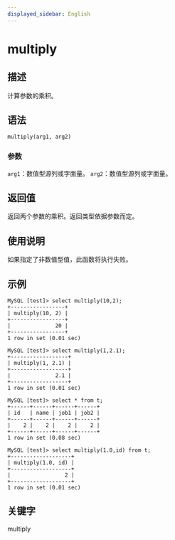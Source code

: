 ```yaml
---
displayed_sidebar: English
---
```


# multiply

## 描述

计算参数的乘积。

## 语法

```Haskell
multiply(arg1, arg2)
```

### 参数

`arg1`：数值型源列或字面量。
`arg2`：数值型源列或字面量。

## 返回值

返回两个参数的乘积。返回类型依据参数而定。

## 使用说明

如果指定了非数值型值，此函数将执行失败。

## 示例

```Plain
MySQL [test]> select multiply(10,2);
+-----------------+
| multiply(10, 2) |
+-----------------+
|              20 |
+-----------------+
1 row in set (0.01 sec)

MySQL [test]> select multiply(1,2.1);
+------------------+
| multiply(1, 2.1) |
+------------------+
|              2.1 |
+------------------+
1 row in set (0.01 sec)

MySQL [test]> select * from t;
+------+------+------+------+
| id   | name | job1 | job2 |
+------+------+------+------+
|    2 |    2 |    2 |    2 |
+------+------+------+------+
1 row in set (0.08 sec)

MySQL [test]> select multiply(1.0,id) from t;
+-------------------+
| multiply(1.0, id) |
+-------------------+
|                 2 |
+-------------------+
1 row in set (0.01 sec)
```

## 关键字

multiply